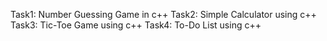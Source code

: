 Task1: Number Guessing Game in c++
Task2: Simple Calculator using c++
Task3: Tic-Toe Game using c++
Task4: To-Do List using c++
